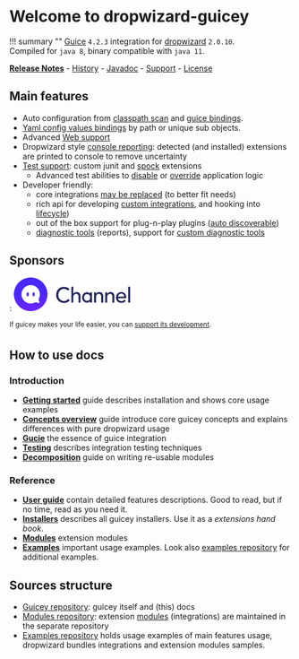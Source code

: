 # Welcome to dropwizard-guicey

!!! summary ""
    [Guice](https://github.com/google/guice) `4.2.3` integration for [dropwizard](http://dropwizard.io) `2.0.10`.        
    Compiled for `java 8`, binary compatible with `java 11`. 

**[Release Notes](about/release-notes.md)** - [History](about/history.md) - [Javadoc](https://javadoc.io/doc/ru.vyarus/dropwizard-guicey/) - [Support](about/support.md) - [License](about/license.md)       

## Main features

* Auto configuration from [classpath scan](guide/scan.md) and [guice bindings](guide/guice/module-analysis.md#extensions-recognition).  
* [Yaml config values bindings](guide/yaml-values.md) by path or unique sub objects. 
* Advanced [Web support](guide/web.md)
* Dropwizard style [console reporting](guide/installers.md#reporting): detected (and installed) extensions are printed to console to remove uncertainty 
* [Test support](guide/test/overview.md): custom junit and [spock](http://spockframework.org) extensions
    - Advanced test abilities to [disable](guide/disables.md) or [override](guide/guice/override.md) application logic
* Developer friendly: 
    - core integrations [may be replaced](guide/disables.md#disable-installers) (to better fit needs)
    - rich api for developing [custom integrations](guide/installers.md#writing-custom-installer), and hooking into [lifecycle](guide/events.md)) 
    - out of the box support for plug-n-play plugins ([auto discoverable](guide/bundles.md#service-loader-lookup))
    - [diagnostic tools](guide/diagnostic/diagnostic-tools.md) (reports), support for [custom diagnostic tools](guide/hooks.md#diagnostic)   

## Sponsors

:   [![Channel](img/sponsors/zoyi-ch.png)](https://channel.io "Channel")

  
<sup>If guicey makes your life easier, you can [support its development](https://www.patreon.com/guicey).</sup>

## How to use docs

### Introduction

* [**Getting started**](getting-started.md) guide describes installation and shows core usage examples
* [**Concepts overview**](concepts.md) guide introduce core guicey concepts and explains differences with pure dropwizard usage
* [**Gucie**](guice.md) the essence of guice integration
* [**Testing**](tests.md) describes integration testing techniques
* [**Decomposition**](tests.md) guide on writing re-usable modules

### Reference
* [**User guide**](guide/configuration.md) contain detailed features descriptions. Good to read, but if no time, read as you need it.
* [**Installers**](installers/resource.md) describes all guicey installers. Use it as a *extensions hand book*.
* [**Modules**](guide/modules.md) extension modules 
* [**Examples**](examples/authentication.md) important usage examples. Look also [examples repository](https://github.com/xvik/dropwizard-guicey-examples) for additional examples. 

## Sources structure

* [Guicey repository]((https://github.com/xvik/dropwizard-guicey)): guicey itself and (this) docs
* [Modules repository](https://github.com/xvik/dropwizard-guicey-ext): extension [modules](guide/modules.md) (integrations) 
are maintained in the separate repository
* [Examples repository](https://github.com/xvik/dropwizard-guicey-examples) holds usage examples of main features usage, 
dropwizard bundles integrations and extension modules samples.  
